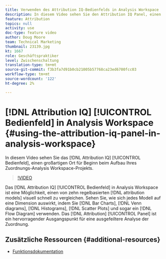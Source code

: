 ```yaml
---
title: Verwenden des Attribution IQ-Bedienfelds in Analysis Workspace
description: In diesem Video sehen Sie den Attribution IQ Panel, einen großartigen Ort zum Beginn beim Aufbau Ihres Zuordnungsprojekts Analysis Workspace.
feature: Attribution
topics: null
activity: use
doc-type: feature video
author: Doug Moore
team: Technical Marketing
thumbnail: 23139.jpg
kt: 1667
role: Geschäftspraktiker
level: Zwischenschaltung
translation-type: tm+mt
source-git-commit: f3b3fa7d91b0cb21005b57768ca23ed6700fcc03
workflow-type: tm+mt
source-wordcount: '122'
ht-degree: 2%

---
```



# [!DNL Attribution IQ] [!UICONTROL Bedienfeld] in Analysis Workspace {#using-the-attribution-iq-panel-in-analysis-workspace}

In diesem Video sehen Sie das [!DNL Attribution IQ] [!UICONTROL Bedienfeld], einen großartigen Ort für Beginn beim Aufbau Ihres Zuordnungs-Analysis Workspace-Projekts.

>[!VIDEO](https://video.tv.adobe.com/v/23139/?quality=12)

Das [!DNL Attribution IQ] [!UICONTROL Bedienfeld] in Analysis Workspace ist eine Möglichkeit, einen von zehn regelbasierten [!DNL attribution models] visuell schnell zu vergleichen. Sehen Sie, wie sich jedes Modell auf eine Dimension auswirkt, indem Sie [!DNL Bar Charts], [!DNL Venn diagrams], [!DNL Histograms], [!DNL Scatter Plots] und sogar ein [!DNL Flow Diagram] verwenden. Das [!DNL Attribution] [!UICONTROL Panel] ist ein hervorragender Ausgangspunkt für eine ausgefeiltere Analyse der Zuordnung.

## Zusätzliche Ressourcen {#additional-resources}

* [Funktionsdokumentation](https://marketing.adobe.com/resources/help/en_US/analytics/analysis-workspace/use_attribution_iq.html)
